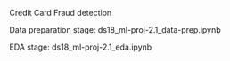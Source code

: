Credit Card Fraud detection

Data preparation stage: ds18_ml-proj-2.1_data-prep.ipynb

EDA stage: ds18_ml-proj-2.1_eda.ipynb
